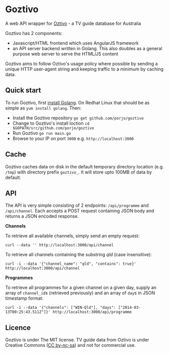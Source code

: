 Goztivo
=======

A web API wrapper for [Oztivo](http://www.oztivo.net) - a TV guide database for Australia

Goztivo has 2 components:

* Javascript/HTML frontend which uses AngularJS framework
* an API server backend written in Golang. This also doubles as a general purpose web server
to serve the HTML/JS content

Goztivo aims to follow Oztivo's usage policy where possible by sending a unique HTTP 
user-agent string and keeping traffic to a minimum by caching data.

## Quick start

To run Goztivo, first [install Golang](http://golang.org/doc/install#install). On Redhat Linux that should be as simple as `yum install golang`. Then:

- Install the Goztivo repository `go get github.com/porjo/goztivo`
- Change to Goztivo's install loction `cd $GOPATH/src/github.com/porjo/goztivo`
- Run Goztivo `go run main.go`
- Browse to your IP on port `3000` e.g. `http://localhost:3000`

## Cache

Goztivo caches data on disk in the default temporary directory location (e.g. `/tmp`) with directory prefix `goztivo_`. It will store upto 100MB of data by default.

## API

The API is very simple consisting of 2 endpoints: `/api/programme` and `/api/channel`. Each accepts a POST request containing JSON body and returns a JSON encoded response.

**Channels**

To retrieve all available channels, simply send an empty request:
```
curl --data '' http://localhost:3000/api/channel
```

To retrieve all channels containing the substring *qld* (case insensitive):
```
curl -i --data '{"channel_name": "qld", "contains": true}' http://localhost:3000/api/channel
```

**Programmes**

To retrieve all programmes for a given channel on a given day, supply an array of `channel_id`s (retrieved previously) and an array of `day`s in JSON timestamp format:
```
curl -i --data '{"channels": ["WIN-Qld"], "days": ["2014-03-13T00:25:43.511Z"]}' http://localhost:3000/api/programme
```

## Licence

Goztivo is under The MIT license. TV guide data from Oztivo is under Creative Commons ([CC by-nc-sa](http://creativecommons.org/licenses/by-nc-sa/2.5/au/)) and not for commercial use.

